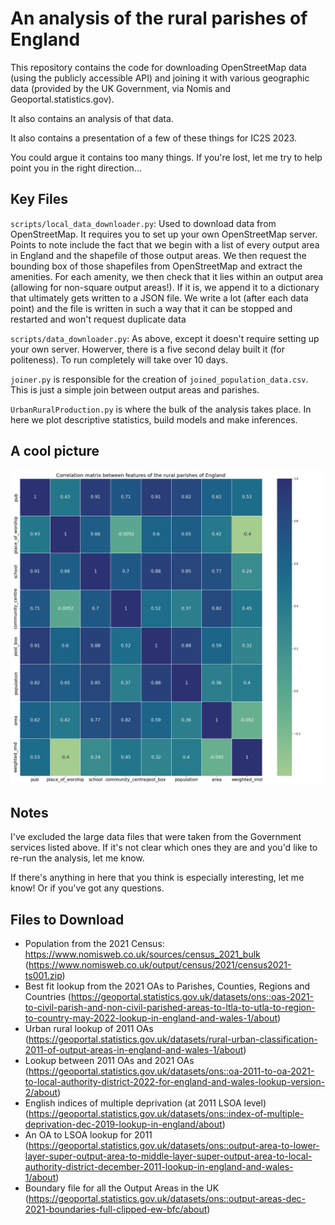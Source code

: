 # An analysis of the rural parishes of England

This repository contains the code for downloading OpenStreetMap data (using the publicly accessible API) and joining it with various geographic data (provided by the UK Government, via Nomis and Geoportal.statistics.gov).

It also contains an analysis of that data.

It also contains a presentation of a few of these things for IC2S 2023.

You could argue it contains too many things. If you're lost, let me try to help point you in the right direction...

## Key Files

`scripts/local_data_downloader.py`: Used to download data from OpenStreetMap. It requires you to set up your own OpenStreetMap server. Points to note include the fact that we begin with a list of every output area in England and the shapefile of those output areas. We then request the bounding box of those shapefiles from OpenStreetMap and extract the amenities. For each amenity, we then check that it lies within an output area (allowing for non-square output areas!). If it is, we append it to a dictionary that ultimately gets written to a JSON file. We write a lot (after each data point) and the file is written in such a way that it can be stopped and restarted and won't request duplicate data

`scripts/data_downloader.py`: As above, except it doesn't require setting up your own server. Howerver, there is a five second delay built it (for politeness). To run completely will take over 10 days.

`joiner.py` is responsible for the creation of `joined_population_data.csv`. This is just a simple join between output areas and parishes.

`UrbanRuralProduction.py` is where the bulk of the analysis takes place. In here we plot descriptive statistics, build models and make inferences.

## A cool picture

![Correlation matrix of various features of interest](results/correlation_matrix.png?raw=true "Correlation Matrix of features of interest")

## Notes

I've excluded the large data files that were taken from the Government services listed above. If it's not clear which ones they are and you'd like to re-run the analysis, let me know.

If there's anything in here that you think is especially interesting, let me know! Or if you've got any questions.

## Files to Download

- Population from the 2021 Census: https://www.nomisweb.co.uk/sources/census_2021_bulk (https://www.nomisweb.co.uk/output/census/2021/census2021-ts001.zip)
- Best fit lookup from the 2021 OAs to Parishes, Counties, Regions and Countries (https://geoportal.statistics.gov.uk/datasets/ons::oas-2021-to-civil-parish-and-non-civil-parished-areas-to-ltla-to-utla-to-region-to-country-may-2022-lookup-in-england-and-wales-1/about)
- Urban rural lookup of 2011 OAs (https://geoportal.statistics.gov.uk/datasets/rural-urban-classification-2011-of-output-areas-in-england-and-wales-1/about)
- Lookup between 2011 OAs and 2021 OAs (https://geoportal.statistics.gov.uk/datasets/ons::oa-2011-to-oa-2021-to-local-authority-district-2022-for-england-and-wales-lookup-version-2/about)
- English indices of multiple deprivation (at 2011 LSOA level) (https://geoportal.statistics.gov.uk/datasets/ons::index-of-multiple-deprivation-dec-2019-lookup-in-england/about)
- An OA to LSOA lookup for 2011 (https://geoportal.statistics.gov.uk/datasets/ons::output-area-to-lower-layer-super-output-area-to-middle-layer-super-output-area-to-local-authority-district-december-2011-lookup-in-england-and-wales-1/about)
- Boundary file for all the Output Areas in the UK (https://geoportal.statistics.gov.uk/datasets/ons::output-areas-dec-2021-boundaries-full-clipped-ew-bfc/about)
